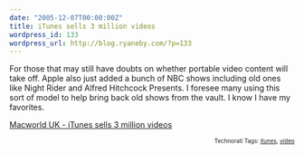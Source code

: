 ```yaml
---
date: "2005-12-07T00:00:00Z"
title: iTunes sells 3 million videos
wordpress_id: 133
wordpress_url: http://blog.ryaneby.com/?p=133
---
```

For those that may still have doubts on whether portable video content will take off. Apple also just added a bunch of NBC shows including old ones like Night Rider and Alfred Hitchcock Presents. I foresee many using this sort of model to help bring back old shows from the vault. I know I have my favorites.

<a href="http://www.macworld.co.uk/news/index.cfm?RSS&NewsID=13299" title="Macworld UK - iTunes sells 3 million videos">Macworld UK - iTunes sells 3 million videos</a>
<!-- technorati tags start --><p style="text-align:right;font-size:10px;">Technorati Tags: <a href="http://www.technorati.com/tag/itunes" rel="tag">itunes</a>, <a href="http://www.technorati.com/tag/video" rel="tag">video</a></p><!-- technorati tags end -->
